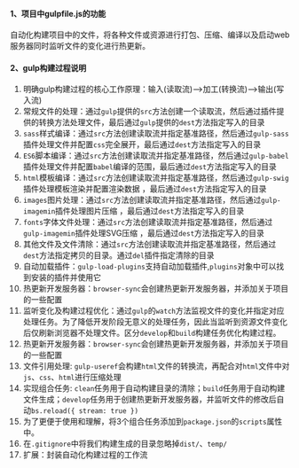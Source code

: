 #### 1、项目中gulpfile.js的功能
自动化构建项目中的文件，将各种文件或资源进行打包、压缩、编译以及启动web服务器同时监听文件的变化进行热更新。
#### 2、gulp构建过程说明
1. 明确gulp构建过程的核心工作原理：输入(读取流)-->加工(转换流)-->输出(写入流)
2. 常规文件的处理：通过`gulp`提供的`src`方法创建一个读取流，然后通过插件提供的转换方法处理文件，最后通过`gulp`提供的`dest`方法指定写入的目录
3. `sass`样式编译：通过`src`方法创建读取流并指定基准路径，然后通过`gulp-sass`插件处理文件并配置`css`完全展开，最后通过`dest`方法指定写入的目录
4. `ES6`脚本编译：通过`src`方法创建读取流并指定基准路径，然后通过`gulp-babel`插件处理文件并配置`babel`编译的范围，最后通过`dest`方法指定写入的目录
5. `html`模板编译：通过`src`方法创建读取流并指定基准路径，然后通过`gulp-swig`插件处理模板渲染并配置渲染数据 ，最后通过`dest`方法指定写入的目录
6. `images`图片处理：通过`src`方法创建读取流并指定基准路径，然后通过`gulp-imagemin`插件处理图片压缩 ，最后通过`dest`方法指定写入的目录
7. `fonts`字体文件处理：通过`src`方法创建读取流并指定基准路径，然后通过`gulp-imagemin`插件处理SVG压缩 ，最后通过`dest`方法指定写入的目录
8. 其他文件及文件清除：通过`src`方法创建读取流并指定基准路径，然后通过`dest`方法指定拷贝的目录。通过`del`插件指定清除的目录
9. 自动加载插件：`gulp-load-plugins`支持自动加载插件,`plugins`对象中可以找到安装的插件并使用它
10. 热更新开发服务器：`browser-sync`会创建热更新开发服务器，并添加关于项目的一些配置
11. 监听变化及构建过程优化：通过`gulp`的`watch`方法监视文件的变化并指定对应处理任务。为了降低开发阶段无意义的处理任务，因此当监听到资源文件变化后仅刷新浏览器不处理文件。区分`develop`和`build`构建任务优化构建过程。
12. 热更新开发服务器：`browser-sync`会创建热更新开发服务器，并添加关于项目的一些配置
13. 文件引用处理: `gulp-useref`会构建`html`文件的转换流，再配合对`html`文件中对`js`、`css`、`html`进行压缩处理
14. 实现组合任务: `clean`任务用于自动构建目录的清除；`build`任务用于自动构建文件生成；`develop`任务用于创建热更新开发服务器，并监听文件的修改后自动`bs.reload({ stream: true })`
15. 为了更便于使用和理解，将3个组合任务添加到`package.json`的`scripts`属性中。
16. 在`.gitignore`中将我们构建生成的目录忽略掉`dist/`、`temp/`
17. 扩展：封装自动化构建过程的工作流